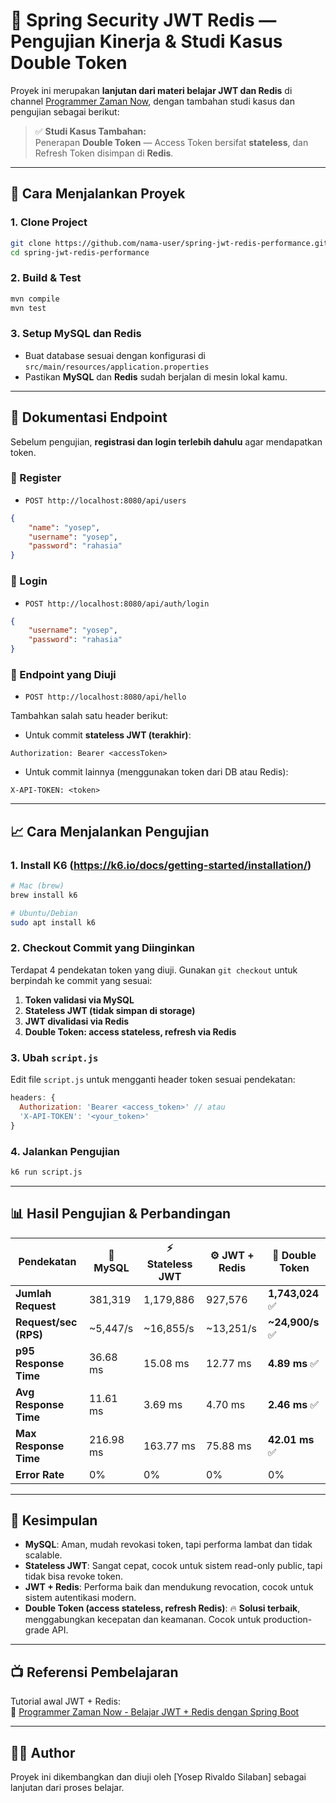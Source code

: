 # 🔐 Spring Security JWT Redis — Pengujian Kinerja & Studi Kasus Double Token

Proyek ini merupakan **lanjutan dari materi belajar JWT dan Redis** di channel [Programmer Zaman Now](https://www.youtube.com/watch?v=lVWWl0GA57g), dengan tambahan studi kasus dan pengujian sebagai berikut:

> ✅ **Studi Kasus Tambahan:**  
> Penerapan **Double Token** — Access Token bersifat **stateless**, dan Refresh Token disimpan di **Redis**.

---

## 🚀 Cara Menjalankan Proyek

### 1. Clone Project

```bash
git clone https://github.com/nama-user/spring-jwt-redis-performance.git
cd spring-jwt-redis-performance
```

### 2. Build & Test

```bash
mvn compile
mvn test
```

### 3. Setup MySQL dan Redis

-   Buat database sesuai dengan konfigurasi di `src/main/resources/application.properties`
-   Pastikan **MySQL** dan **Redis** sudah berjalan di mesin lokal kamu.

---

## 🔐 Dokumentasi Endpoint

Sebelum pengujian, **registrasi dan login terlebih dahulu** agar mendapatkan token.

### 📌 Register

-   `POST http://localhost:8080/api/users`

```json
{
    "name": "yosep",
    "username": "yosep",
    "password": "rahasia"
}
```

### 📌 Login

-   `POST http://localhost:8080/api/auth/login`

```json
{
    "username": "yosep",
    "password": "rahasia"
}
```

### 📌 Endpoint yang Diuji

-   `POST http://localhost:8080/api/hello`

Tambahkan salah satu header berikut:

-   Untuk commit **stateless JWT (terakhir)**:

```http
Authorization: Bearer <accessToken>
```

-   Untuk commit lainnya (menggunakan token dari DB atau Redis):

```http
X-API-TOKEN: <token>
```

---

## 📈 Cara Menjalankan Pengujian

### 1. Install K6 (https://k6.io/docs/getting-started/installation/)

```bash
# Mac (brew)
brew install k6

# Ubuntu/Debian
sudo apt install k6
```

### 2. Checkout Commit yang Diinginkan

Terdapat 4 pendekatan token yang diuji. Gunakan `git checkout` untuk berpindah ke commit yang sesuai:

1. **Token validasi via MySQL**
2. **Stateless JWT (tidak simpan di storage)**
3. **JWT divalidasi via Redis**
4. **Double Token: access stateless, refresh via Redis**

### 3. Ubah `script.js`

Edit file `script.js` untuk mengganti header token sesuai pendekatan:

```js
headers: {
  Authorization: 'Bearer <access_token>' // atau
  'X-API-TOKEN': '<your_token>'
}
```

### 4. Jalankan Pengujian

```bash
k6 run script.js
```

---

## 📊 Hasil Pengujian & Perbandingan

| **Pendekatan**        | 🧪 **MySQL** | ⚡ **Stateless JWT** | ⚙️ **JWT + Redis** | 🔐 **Double Token** |
| --------------------- | ------------ | -------------------- | ------------------ | ------------------- |
| **Jumlah Request**    | 381,319      | 1,179,886            | 927,576            | **1,743,024** ✅    |
| **Request/sec (RPS)** | ~5,447/s     | ~16,855/s            | ~13,251/s          | **~24,900/s** ✅    |
| **p95 Response Time** | 36.68 ms     | 15.08 ms             | 12.77 ms           | **4.89 ms** ✅      |
| **Avg Response Time** | 11.61 ms     | 3.69 ms              | 4.70 ms            | **2.46 ms** ✅      |
| **Max Response Time** | 216.98 ms    | 163.77 ms            | 75.88 ms           | **42.01 ms** ✅     |
| **Error Rate**        | 0%           | 0%                   | 0%                 | 0%                  |

---

## 🧠 Kesimpulan

-   **MySQL**: Aman, mudah revokasi token, tapi performa lambat dan tidak scalable.
-   **Stateless JWT**: Sangat cepat, cocok untuk sistem read-only public, tapi tidak bisa revoke token.
-   **JWT + Redis**: Performa baik dan mendukung revocation, cocok untuk sistem autentikasi modern.
-   **Double Token (access stateless, refresh Redis)**: 🔥 **Solusi terbaik**, menggabungkan kecepatan dan keamanan. Cocok untuk production-grade API.

---

## 📺 Referensi Pembelajaran

Tutorial awal JWT + Redis:  
🎥 [Programmer Zaman Now - Belajar JWT + Redis dengan Spring Boot](https://www.youtube.com/watch?v=lVWWl0GA57g)

---

## 🧑‍💻 Author

Proyek ini dikembangkan dan diuji oleh [Yosep Rivaldo Silaban] sebagai lanjutan dari proses belajar.
